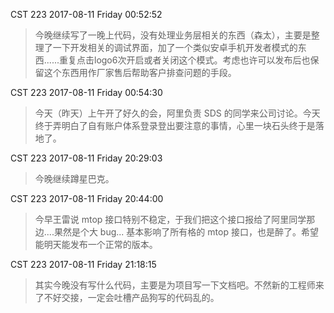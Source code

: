 CST 223 2017-08-11 Friday 00:52:52
> 今晚继续写了一晚上代码，没有处理业务层相关的东西（森太），主要是整理了一下开发相关的调试界面，加了一个类似安卓手机开发者模式的东西......重复点击logo6次开启或者关闭这个模式。考虑也许可以发布后也保留这个东西用作厂家售后帮助客户排查问题的手段。

CST 223 2017-08-11 Friday 00:54:30
> 今天（昨天）上午开了好久的会，阿里负责 SDS 的同学来公司讨论。今天终于弄明白了自有账户体系登录登出要注意的事情，心里一块石头终于是落地了。

CST 223 2017-08-11 Friday 20:29:03
> 今晚继续蹲星巴克。

CST 223 2017-08-11 Friday 20:44:00
> 今早王雷说 mtop 接口特别不稳定，于我们把这个接口报给了阿里同学那边....果然是个大 bug... 基本影响了所有格的 mtop 接口，也是醉了。希望能明天能发布一个正常的版本。

CST 223 2017-08-11 Friday 21:18:15
> 其实今晚没有写什么代码，主要是为项目写一下文档吧。不然新的工程师来了不好交接，一定会吐槽产品狗写的代码乱的。

